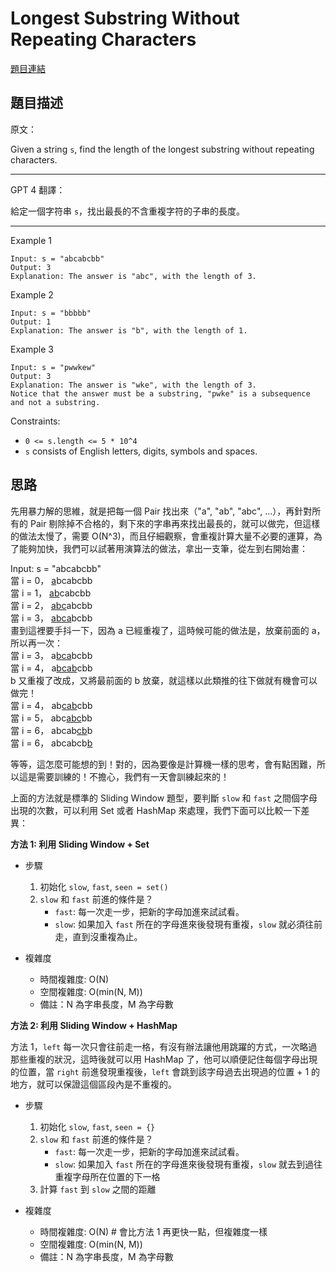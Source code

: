 # Longest Substring Without Repeating Characters

[題目連結](https://leetcode.com/problems/longest-substring-without-repeating-characters/)

## 題目描述
原文：

Given a string `s`, find the length of the longest 
substring without repeating characters.

----

GPT 4 翻譯：

給定一個字符串 `s`，找出最長的不含重複字符的子串的長度。

----

Example 1
```
Input: s = "abcabcbb"
Output: 3
Explanation: The answer is "abc", with the length of 3.
```

Example 2
```
Input: s = "bbbbb"
Output: 1
Explanation: The answer is "b", with the length of 1.
```

Example 3
```
Input: s = "pwwkew"
Output: 3
Explanation: The answer is "wke", with the length of 3.
Notice that the answer must be a substring, "pwke" is a subsequence and not a substring.
```

Constraints:

* `0 <= s.length <= 5 * 10^4`
* `s` consists of English letters, digits, symbols and spaces.


## 思路

先用暴力解的思維，就是把每一個 Pair 找出來（"a", "ab", "abc", ...），再針對所有的 Pair 剔除掉不合格的，剩下來的字串再來找出最長的，就可以做完，但這樣的做法太慢了，需要 O(N^3)，而且仔細觀察，會重複計算大量不必要的運算，為了能夠加快，我們可以試著用演算法的做法，拿出一支筆，從左到右開始畫：  

Input: s = "abcabcbb"  
當 i = 0， <u>a</u>bcabcbb  
當 i = 1， <u>ab</u>cabcbb  
當 i = 2， <u>abc</u>abcbb  
當 i = 3， <u>abca</u>bcbb  
畫到這裡要手抖一下，因為 a 已經重複了，這時候可能的做法是，放棄前面的 a，所以再一次：  
當 i = 3， a<u>bca</u>bcbb  
當 i = 4， a<u>bcab</u>cbb  
b 又重複了改成，又將最前面的 b 放棄，就這樣以此類推的往下做就有機會可以做完！  
當 i = 4， ab<u>cab</u>cbb  
當 i = 5， abc<u>abc</u>bb  
當 i = 6， abcab<u>cb</u>b  
當 i = 6， abcabcb<u>b</u>  

等等，這怎麼可能想的到！對的，因為要像是計算機一樣的思考，會有點困難，所以這是需要訓練的！不擔心，我們有一天會訓練起來的！  

上面的方法就是標準的 Sliding Window 題型，要判斷 `slow` 和 `fast` 之間個字母出現的次數，可以利用 Set 或者 HashMap 來處理，我們下面可以比較一下差異：

**方法 1: 利用 Sliding Window + Set**

* 步驟
    1. 初始化 `slow`, `fast`, `seen = set()`
    2. `slow` 和 `fast` 前進的條件是？
        - `fast`: 每一次走一步，把新的字母加進來試試看。
        - `slow`: 如果加入 `fast` 所在的字母進來後發現有重複，`slow` 就必須往前走，直到沒重複為止。
        
* 複雜度
    * 時間複雜度: O(N)   
    * 空間複雜度: O(min(N, M))
    * 備註：N 為字串長度，M 為字母數


**方法 2: 利用 Sliding Window + HashMap**

方法 1，`left` 每一次只會往前走一格，有沒有辦法讓他用跳躍的方式，一次略過那些重複的狀況，這時後就可以用 HashMap 了，他可以順便記住每個字母出現的位置，當 `right` 前進發現重複後，`left` 會跳到該字母過去出現過的位置 + 1 的地方，就可以保證這個區段內是不重複的。

* 步驟
    1. 初始化 `slow`, `fast`, `seen = {}`
    2. `slow` 和 `fast` 前進的條件是？
        - `fast`: 每一次走一步，把新的字母加進來試試看。
        - `slow`: 如果加入 `fast` 所在的字母進來後發現有重複，`slow` 就去到過往重複字母所在位置的下一格
    3. 計算 `fast` 到 `slow` 之間的距離

* 複雜度
    * 時間複雜度: O(N)   # 會比方法 1 再更快一點，但複雜度一樣
    * 空間複雜度: O(min(N, M))
    * 備註：N 為字串長度，M 為字母數

